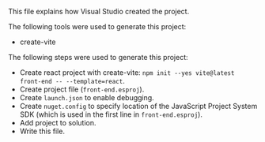 This file explains how Visual Studio created the project.

The following tools were used to generate this project:
- create-vite

The following steps were used to generate this project:
- Create react project with create-vite: `npm init --yes vite@latest front-end -- --template=react`.
- Create project file (`front-end.esproj`).
- Create `launch.json` to enable debugging.
- Create `nuget.config` to specify location of the JavaScript Project System SDK (which is used in the first line in `front-end.esproj`).
- Add project to solution.
- Write this file.
